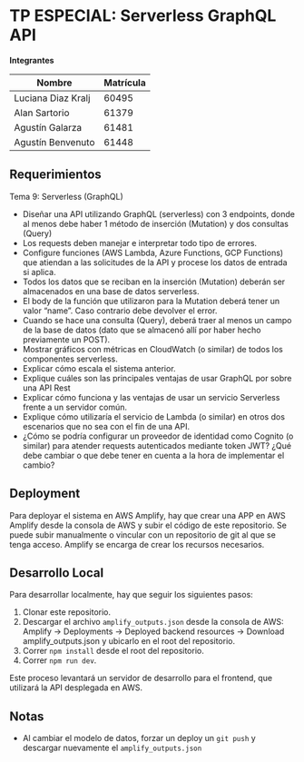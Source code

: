 **TP ESPECIAL: Serverless GraphQL API**
=====================================

**Integrantes**

| Nombre | Matrícula |
| --- | --- |
| Luciana Diaz Kralj | 60495 |
| Alan Sartorio | 61379 |
| Agustín Galarza | 61481 |
| Agustín Benvenuto | 61448 |

**Requerimientos**
----------------

Tema 9: Serverless (GraphQL)
- Diseñar una API utilizando GraphQL (serverless) con 3 endpoints, donde al menos debe haber 1 método de inserción (Mutation) y dos consultas (Query)
- Los requests deben manejar e interpretar todo tipo de errores.
- Configure funciones (AWS Lambda, Azure Functions, GCP Functions) que atiendan a las solicitudes de la API y procese los datos de entrada si aplica.
- Todos los datos que se reciban en la inserción (Mutation) deberán ser almacenados en una base de datos serverless.
- El body de la función que utilizaron para la Mutation deberá tener un valor “name”. Caso contrario debe devolver el error.
- Cuando se hace una consulta (Query), deberá traer al menos un campo de la base de datos (dato que se almacenó allí por haber hecho previamente un POST).
- Mostrar gráficos con métricas en CloudWatch (o similar) de todos los componentes serverless.
- Explicar cómo escala el sistema anterior.
- Explique cuáles son las principales ventajas de usar GraphQL por sobre una API Rest
- Explicar cómo funciona y las ventajas de usar un servicio Serverless frente a un servidor común.
- Explique cómo utilizaría el servicio de Lambda (o similar) en otros dos escenarios que no sea con el fin de una API.
- ¿Cómo se podría configurar un proveedor de identidad como Cognito (o similar) para atender requests autenticados mediante token JWT? ¿Qué debe cambiar o que debe tener en cuenta a la hora de implementar el cambio?

**Deployment**
-------------

Para deployar el sistema en AWS Amplify, hay que crear una APP en AWS Amplify desde la consola de AWS y subir el código de este repositorio. Se puede subir manualmente o vincular con un repositorio de git al que se tenga acceso. Amplify se encarga de crear los recursos necesarios.

**Desarrollo Local**
-------------------

Para desarrollar localmente, hay que seguir los siguientes pasos:

1. Clonar este repositorio.
2. Descargar el archivo `amplify_outputs.json` desde la consola de AWS: Amplify -> Deployments -> Deployed backend resources -> Download amplify_outputs.json y ubicarlo en el root del repositorio.
3. Correr `npm install` desde el root del repositorio.
4. Correr `npm run dev`.

Este proceso levantará un servidor de desarrollo para el frontend, que utilizará la API desplegada en AWS.

**Notas**
----

* Al cambiar el modelo de datos, forzar un deploy un `git push` y descargar nuevamente el `amplify_outputs.json`
